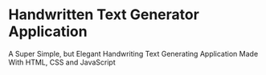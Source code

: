 # Handwritten Text Generator Application
A Super Simple, but Elegant Handwriting Text Generating Application Made With HTML, CSS and JavaScript
